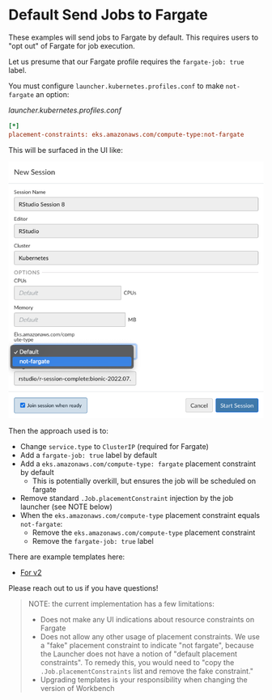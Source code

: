 # Default Send Jobs to Fargate

These examples will send jobs to Fargate by default. This requires users to "opt out" of Fargate for job execution.

Let us presume that our Fargate profile requires the `fargate-job: true` label.

You must configure `launcher.kubernetes.profiles.conf` to make `not-fargate` an option:

_launcher.kubernetes.profiles.conf_
```ini
[*]
placement-constraints: eks.amazonaws.com/compute-type:not-fargate
```

This will be surfaced in the UI like:

![Image of Workbench interface with option to select "not-fargate"](./not-fargate-ui.png)

Then the approach used is to:

- Change `service.type` to `ClusterIP` (required for Fargate)
- Add a `fargate-job: true` label by default
- Add a `eks.amazonaws.com/compute-type: fargate` placement constraint by default
  - This is potentially overkill, but ensures the job will be scheduled on fargate
- Remove standard `.Job.placementConstraint` injection by the job launcher (see NOTE below)
- When the `eks.amazonaws.com/compute-type` placement constraint equals `not-fargate`:
  - Remove the `eks.amazonaws.com/compute-type` placement constraint
  - Remove the `fargate-job: true` label

There are example templates here:

- [For v2](./2)

Please reach out to us if you have questions!

> NOTE: the current implementation has a few limitations:
> - Does not make any UI indications about resource constraints on Fargate
> - Does not allow any other usage of placement constraints. We use a "fake" placement constraint to indicate "not
    fargate", because the Launcher does not have a notion of "default placement constraints". To remedy this, you would
    need to "copy the `.Job.placementConstraints` list and remove the fake constraint."
> - Upgrading templates is your responsibility when changing the version of Workbench
